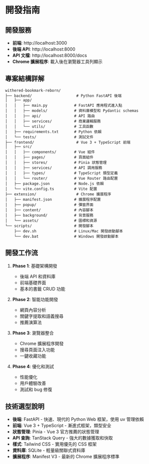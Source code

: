 # 開發指南

## 開發服務

- **前端**: http://localhost:3000
- **後端 API**: http://localhost:8000
- **API 文檔**: http://localhost:8000/docs
- **Chrome 擴展程序**: 載入後在瀏覽器工具列顯示

## 專案結構詳解

```
withered-bookmark-reborn/
├── backend/                    # Python FastAPI 後端
│   ├── app/
│   │   ├── main.py            # FastAPI 應用程式進入點
│   │   ├── models/            # 資料庫模型和 Pydantic schemas
│   │   ├── api/               # API 路由
│   │   ├── services/          # 商業邏輯服務
│   │   └── utils/             # 工具函數
│   ├── requirements.txt       # Python 依賴
│   └── tests/                 # 測試文件
├── frontend/                   # Vue 3 + TypeScript 前端
│   ├── src/
│   │   ├── components/        # Vue 組件
│   │   ├── pages/             # 頁面組件
│   │   ├── stores/            # Pinia 狀態管理
│   │   ├── services/          # API 調用服務
│   │   ├── types/             # TypeScript 類型定義
│   │   └── router/            # Vue Router 路由配置
│   ├── package.json           # Node.js 依賴
│   └── vite.config.ts         # Vite 配置
├── extension/                  # Chrome 擴展程序
│   ├── manifest.json          # 擴展程序配置
│   ├── popup/                 # 彈窗界面
│   ├── content/               # 內容腳本
│   ├── background/            # 背景服務
│   └── assets/                # 圖標和資源
└── scripts/                   # 開發腳本
    ├── dev.sh                 # Linux/Mac 開發啟動腳本
    └── dev.bat                # Windows 開發啟動腳本
```

## 開發工作流

1. **Phase 1**: 基礎架構開發
   - 後端 API 和資料庫
   - 前端基礎界面
   - 基本的書籤 CRUD 功能

2. **Phase 2**: 智能功能開發
   - 網頁內容分析
   - 關鍵字提取和語義搜尋
   - 推薦演算法

3. **Phase 3**: 瀏覽器整合
   - Chrome 擴展程序開發
   - 搜尋頁面注入功能
   - 一鍵收藏功能

4. **Phase 4**: 優化和測試
   - 性能優化
   - 用戶體驗改善
   - 測試和 bug 修復

## 技術選型說明

- **後端**: FastAPI - 快速、現代的 Python Web 框架，使用 uv 管理依賴
- **前端**: Vue 3 + TypeScript - 漸進式框架，類型安全
- **狀態管理**: Pinia - Vue 3 官方推薦的狀態管理
- **API 查詢**: TanStack Query - 強大的數據獲取和快取
- **樣式**: Tailwind CSS - 實用優先的 CSS 框架
- **資料庫**: SQLite - 輕量級關聯式資料庫
- **擴展程序**: Manifest V3 - 最新的 Chrome 擴展程序標準
